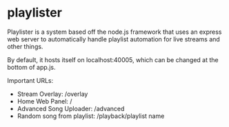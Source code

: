 # playlister
Playlister is a system based off the node.js framework that uses an express web server to automatically handle playlist automation for live streams and other things.

By default, it hosts itself on localhost:40005, which can be changed at the bottom of app.js.

Important URLs:
* Stream Overlay: /overlay
* Home Web Panel: /
* Advanced Song Uploader: /advanced
* Random song from playlist: /playback/playlist name
